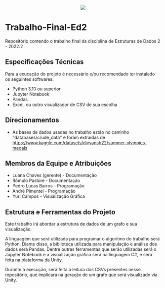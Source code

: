 
<p align="center">
  <img src="https://user-images.githubusercontent.com/72577690/204153758-1709f6b2-0952-430a-9990-ba85ee6e1afe.gif" />
</p>

# Trabalho-Final-Ed2

Repositório contendo o trabalho final da disciplina de Estruturas de Dados 2 - 2022.2

## Especificações Técnicas
Para a exucação do projeto é necessário e/ou recomendado ter instalado os seguintes softwares:
- Python 3.10 ou superior
- Jupyter Notebook
- Pandas
- Excel, ou outro visualizador de CSV de sua escolha

## Direcionamentos

- As bases de dados usadas no trabalho estão no caminho  "databases/crude_data" e foram extraídas de https://www.kaggle.com/datasets/divyansh22/summer-olympics-medals 

## Membros da Equipe e Atribuições

- Luana Chaves (gerente) - Documentação
- Rômulo Pastore - Documentação
- Pedro Lucas Barros - Programação
- André Pimentel - Programação
- Yuri Campos - Visualização Gráfica

## Estrutura e Ferramentas do Projeto

Este trabalho irá abordar a estrutura de dados de um grafo e sua visualização. 

A linguagem que será utilizada para programar o algoritmo do trabalho será Python. Diante disso, a biblioteca utilizada para manipulação e análise dos dados será Pandas. Dentre outras ferramentas que serão utilizadas será o Jupyter Notebook e a visualização gráfica será na linguagem C#, e será feita na plataforma da Unity.

Durante a execução, será feita a leitura dos CSVs presentes nesse repositório, que implicará na geração de um grafo que será visualizado via Unity.




